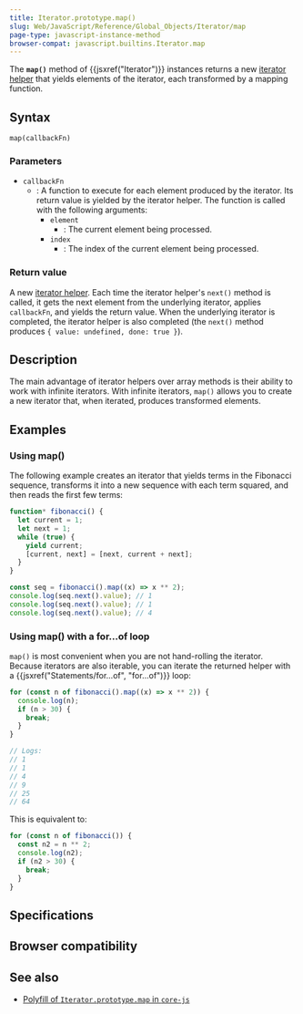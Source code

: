 ```yaml
---
title: Iterator.prototype.map()
slug: Web/JavaScript/Reference/Global_Objects/Iterator/map
page-type: javascript-instance-method
browser-compat: javascript.builtins.Iterator.map
---
```




The **`map()`** method of {{jsxref("Iterator")}} instances returns a new [iterator helper](/Web/JavaScript/Reference/Global_Objects/Iterator#iterator_helpers) that yields elements of the iterator, each transformed by a mapping function.

## Syntax

```js-nolint
map(callbackFn)
```

### Parameters

- `callbackFn`
  - : A function to execute for each element produced by the iterator. Its return value is yielded by the iterator helper. The function is called with the following arguments:
    - `element`
      - : The current element being processed.
    - `index`
      - : The index of the current element being processed.

### Return value

A new [iterator helper](/Web/JavaScript/Reference/Global_Objects/Iterator#iterator_helpers). Each time the iterator helper's `next()` method is called, it gets the next element from the underlying iterator, applies `callbackFn`, and yields the return value. When the underlying iterator is completed, the iterator helper is also completed (the `next()` method produces `{ value: undefined, done: true }`).

## Description

The main advantage of iterator helpers over array methods is their ability to work with infinite iterators. With infinite iterators, `map()` allows you to create a new iterator that, when iterated, produces transformed elements.

## Examples

### Using map()

The following example creates an iterator that yields terms in the Fibonacci sequence, transforms it into a new sequence with each term squared, and then reads the first few terms:

```js
function* fibonacci() {
  let current = 1;
  let next = 1;
  while (true) {
    yield current;
    [current, next] = [next, current + next];
  }
}

const seq = fibonacci().map((x) => x ** 2);
console.log(seq.next().value); // 1
console.log(seq.next().value); // 1
console.log(seq.next().value); // 4
```

### Using map() with a for...of loop

`map()` is most convenient when you are not hand-rolling the iterator. Because iterators are also iterable, you can iterate the returned helper with a {{jsxref("Statements/for...of", "for...of")}} loop:

```js
for (const n of fibonacci().map((x) => x ** 2)) {
  console.log(n);
  if (n > 30) {
    break;
  }
}

// Logs:
// 1
// 1
// 4
// 9
// 25
// 64
```

This is equivalent to:

```js
for (const n of fibonacci()) {
  const n2 = n ** 2;
  console.log(n2);
  if (n2 > 30) {
    break;
  }
}
```

## Specifications



## Browser compatibility



## See also

- [Polyfill of `Iterator.prototype.map` in `core-js`](https://github.com/zloirock/core-js#iterator-helpers)
